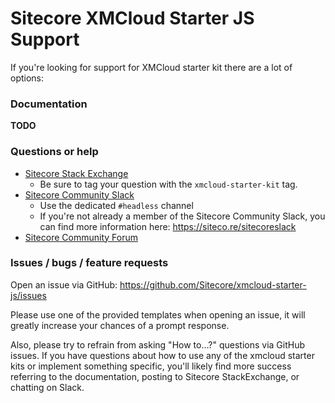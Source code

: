 # Sitecore XMCloud Starter JS Support

If you're looking for support for XMCloud starter kit there are a lot of options:

### Documentation

**TODO**


### Questions or help

- [Sitecore Stack Exchange](https://sitecore.stackexchange.com/questions/tagged/xmcloud-starter-js)
  - Be sure to tag your question with the `xmcloud-starter-kit` tag.
- [Sitecore Community Slack](https://sitecorechat.slack.com)
  - Use the dedicated `#headless` channel
  - If you're not already a member of the Sitecore Community Slack, you can find more information here: https://siteco.re/sitecoreslack
- [Sitecore Community Forum](https://community.sitecore.net/developers/f/40)

### Issues / bugs / feature requests

Open an issue via GitHub: https://github.com/Sitecore/xmcloud-starter-js/issues

Please use one of the provided templates when opening an issue, it will greatly increase your chances of a prompt response.

Also, please try to refrain from asking "How to...?" questions via GitHub issues. If you have questions about how to use any of the xmcloud starter kits or implement something specific, you'll likely find more success referring to the documentation, posting to Sitecore StackExchange, or chatting on Slack.
